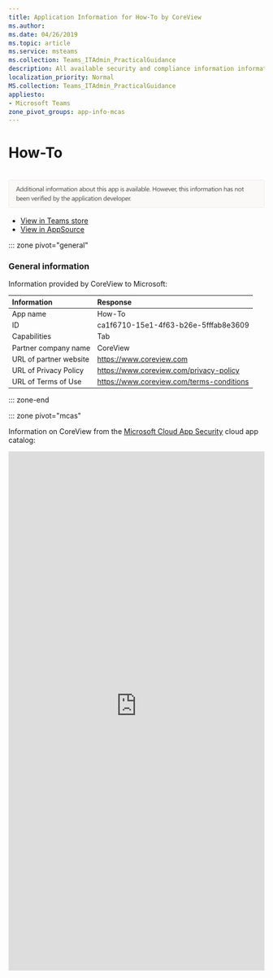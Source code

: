 ```yaml
---
title: Application Information for How-To by CoreView
ms.author: 
ms.date: 04/26/2019
ms.topic: article
ms.service: msteams
ms.collection: Teams_ITAdmin_PracticalGuidance
description: All available security and compliance information information for How-To, its data handling policies, its Microsoft Cloud App Security app catalog information, and security/compliance information in the CSA STAR registry.
localization_priority: Normal
MS.collection: Teams_ITAdmin_PracticalGuidance
appliesto:
- Microsoft Teams
zone_pivot_groups: app-info-mcas
---
```

# How-To

<br/><img alt="Non-attested image" src="./images/unattested.png" width="650"/>

* <a href="https://teams.microsoft.com/l/app/ca1f6710-15e1-4f63-b26e-5fffab8e3609" target="_blank">View in Teams store</a>
* <a href="https://appsource.microsoft.com/en-us/product/office/WA104381870" target="_blank">View in AppSource</a>

::: zone pivot="general"

### General information

Information provided by CoreView to Microsoft:

| **Information** | **Response** |
|:----------------|:-------------|
| App name | How-To |
| ID | ca1f6710-15e1-4f63-b26e-5fffab8e3609 |
| Capabilities | Tab |
| Partner company name | CoreView |
| URL of partner website | <https://www.coreview.com> |
| URL of Privacy Policy | <https://www.coreview.com/privacy-policy> |
| URL of Terms of Use | <https://www.coreview.com/terms-conditions> |

::: zone-end


::: zone pivot="mcas"

Information on CoreView from the [Microsoft Cloud App Security](https://www.microsoft.com/en-us/enterprise-mobility-security/cloud-app-security) cloud app catalog:

<iframe height='1020' title='Microsoft Cloud App Security Information' src='https://3ca685143b5b46b4b0e5266dadf2e97c.codepen.website/#/dashboard/33385' frameborder='no'  style='width: 100%;'>

<a href="https://3ca685143b5b46b4b0e5266dadf2e97c.codepen.website/#/dashboard/33385" target="_blank">View in a new tab</a>

::: zone-end

